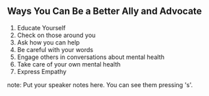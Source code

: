 ##  Ways You Can Be a Better Ally and Advocate

1. Educate Yourself
2. Check on those around you
3. Ask how you can help
4. Be careful with your words
5. Engage others in conversations about mental health
6. Take care of your own mental health
7. Express Empathy


note:
    Put your speaker notes here.
    You can see them pressing 's'.
